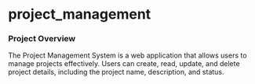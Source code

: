 # project_management

### Project Overview
The Project Management System is a web application that allows users to manage projects effectively. Users can create, read, update, and delete project details, including the project name, description, and status.

